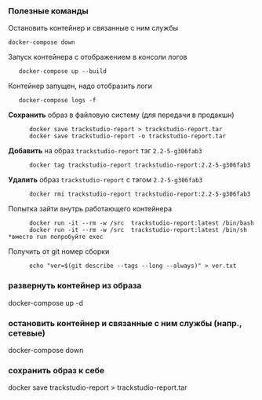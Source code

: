 ### Полезные команды  
  
Остановить контейнер и связанные с ним службы  
   ```bush  
   docker-compose down   
   ```

Запуск контейнера с отображением в консоли логов  
   ```bush   
      docker-compose up --build  
   ```

Контейнер запущен, надо отобразить логи  
   ```bush   
      docker-compose logs -f     
   ```  

**Сохранить** образ в файловую систему (для передачи в продакшн)  
```bush   
      docker save trackstudio-report > trackstudio-report.tar  
      docker save trackstudio-report -o trackstudio-report.tar   
```  

**Добавить** на образ `trackstudio-report` тэг `2.2-5-g306fab3`  
```bush  
      docker tag trackstudio-report trackstudio-report:2.2-5-g306fab3   
```

**Удалить** образ `trackstudio-report` с тэгом `2.2-5-g306fab3`  
```bush  
      docker rmi trackstudio-report trackstudio-report:2.2-5-g306fab3
```  

Попытка зайти внутрь работающего контейнера  
```bush   
      docker run -it --rm -w /src  trackstudio-report:latest /bin/bash  
      docker run -it --rm -w /src  trackstudio-report:latest /bin/sh               *вместо run попробуйте exec   
```  

Получить от git номер сборки  
```bush  
      echo "ver=$(git describe --tags --long --always)" > ver.txt   
```




### развернуть контейнер из образа
docker-compose up -d

### остановить контейнер и связанные с ним службы (напр., сетевые)
docker-compose down

### сохранить образ к себе
docker save trackstudio-report > trackstudio-report.tar